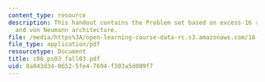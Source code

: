 ```yaml
---
content_type: resource
description: This handout contains the Problem set based on excess-16 representation
  and von Neumann architecture.
file: /media/https%3A/open-learning-course-data-rc.s3.amazonaws.com/16-01-unified-engineering-i-ii-iii-iv-fall-2005-spring-2006/8a843d3406525fe47694f303a5d009f7_c06_ps03_fall03.pdf
file_type: application/pdf
resourcetype: Document
title: c06_ps03_fall03.pdf
uid: 8a843d34-0652-5fe4-7694-f303a5d009f7
---
```

